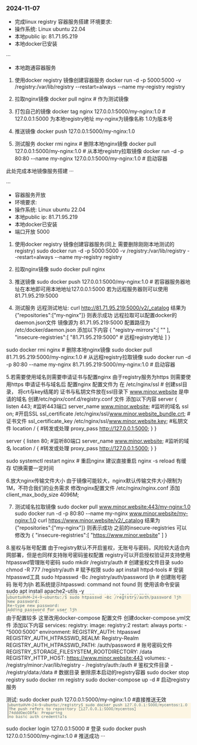 ### 2024-11-07

- 完成linux registry 容器服务搭建
环境要求:
- 操作系统: Linux ubuntu 22.04
- 本地public ip: 81.71.95.219
- 本地docker已安装


···
- 本地跑通容器服务

1. 使用docker registry 镜像创建容器服务
docker run -d -p 5000:5000 -v /registry:/var/lib/registry --restart=always --name my-registry registry

2. 拉取nginx镜像
docker pull nginx # 作为测试镜像

3. 打包自己的镜像
docker tag nginx 127.0.0.1:5000/my-nginx:1.0 # 127.0.0.1:5000 为本地registry地址 my-nginx为镜像名称 1.0为版本号

4. 推送镜像
docker push 127.0.0.1:5000/my-nginx:1.0

5. 测试服务
docker rmi nginx # 删除本地nginx镜像
docker pull 127.0.0.1:5000/my-nginx:1.0 # 从本地registry拉取镜像
docker run -d -p 80:80 --name my-nginx 127.0.0.1:5000/my-nginx:1.0 # 启动容器

此处完成本地镜像服务搭建
···

···
- 容器服务开放
- 环境要求:
- 操作系统: Linux ubuntu 22.04
- 本地public ip: 81.71.95.219
- 本地docker已安装
- 端口开放 5000

1. 使用docker registry 镜像创建容器服务(同上 需要删除刚刚本地测试的registry)
sudo docker run -d -p 5000:5000 -v /registry:/var/lib/registry --restart=always --name my-registry registry

2. 拉取nginx镜像
sudo docker pull nginx

3. 推送镜像
sudo docker push 127.0.0.1:5000/my-nginx:1.0 # 若容器服务器地址在本地即可用本地地址127.0.0.1:5000 若为远程服务器则可以使用 81.71.95.219:5000

4. 测试服务
远程测试地址: curl http://81.71.95.219:5000/v2/_catalog 结果为{"repositories":["my-nginx"]} 则表示成功
远程拉取可以配置docker的daemon.json文件 镜像源为 81.71.95.219:5000
配置路径为 /etc/docker/daemon.json
添加以下内容
{
    "registry-mirrors":[
        ""
    ],
    "insecure-registries":[
        "81.71.95.219:5000" # 远程registry地址
    ]
}

sudo docker rmi nginx # 删除本地nginx镜像
sudo docker pull 81.71.95.219:5000/my-nginx:1.0 # 从远程registry拉取镜像
sudo docker run -d -p 80:80 --name my-nginx 81.71.95.219:5000/my-nginx:1.0 # 启动容器

5.若需要使用域名则需要申请证书与配置nginx 由于registry服务为https 则需要使用https
申请证书与域名后 配置nginx 配置文件为 在 /etc/nginx/ssl # 创建ssl目录， 将crt与key结尾的 证书与私钥文件放在ssl目录下
www.minor.website 是申请的域名
创建/etc/nginx/conf.d/registry.conf 文件 添加以下内容
server {
    listen 443;          #监听443端口
    server_name  www.minor.website;    #监听的域名
    ssl on; #开启SSL
    ssl_certificate     /etc/nginx/ssl/www.minor.website_bundle.crt;    #证书文件
    ssl_certificate_key /etc/nginx/ssl/www.minor.website.key;    #私钥文件
    location / {                #转发或处理
        proxy_pass http://127.0.0.1:5000;
    }
}

server {
    listen 80;        #监听80端口
    server_name  www.minor.website; #监听的域名
    location / {                #转发或处理
        proxy_pass http://127.0.0.1:5000;
    }
}

sudo systemctl restart nginx # 重启nginx 建议直接重启 nginx -s reload 有缓存 切换需要一定时间

6.放大nginx传输文件大小
由于镜像可能较大，nginx默认传输文件大小限制为1M，不符合我们的业务需求
修改nginx配置文件 /etc/nginx/nginx.conf 添加 client_max_body_size 4096M;

7. 测试域名拉取镜像
sudo docker pull www.minor.website:443/my-nginx:1.0
sudo docker run -d -p 80:80 --name my-nginx www.minor.website/my-nginx:1.0
curl https://www.minor.website/v2/_catalog 结果为{"repositories":["my-nginx"]} 则表示成功
之前的insecure-registries 可以修改为
{
    "insecure-registries":[
        "https://www.minor.website"
    ]
}

8.鉴权与账号配置
由于registry默认不开启鉴权，无账号与密码，风险较大适合内网部署，但是也同样支持账号密码鉴权配置
registry可以开启授权验证并支持使用htpasswd管理账号密码
sudo mkdir /registry/auth # 创建鉴权文件目录
sudo chmod -R 777 /registry/auth # 赋予权限
sudo apt install httpd-tools # 安装htpasswd工具
sudo htpasswd -Bc /registry/auth/password ljh # 创建账号密码 账号为ljh
若系统提示htpasswd: command not found 则 使用该命令安装  sudo apt install apache2-utils -y
![alt text](image.png)
由于配置较多 这里改用docker-compose 配置文件
创建docker-compose.yml文件 添加以下内容
services:
  registry:
    image: registry:2
    restart: always
    ports:
    - "5000:5000"
    environment:
      REGISTRY_AUTH: htpasswd
      REGISTRY_AUTH_HTPASSWD_REALM: Registry-Realm
      REGISTRY_AUTH_HTPASSWD_PATH: /auth/password # 账号密码文件
      REGISTRY_STORAGE_FILESYSTEM_ROOTDIRECTORY: /data
      REGISTRY_HTTP_HOST: https://www.minor.website:443
    volumes:
      - /registry/minor:/var/lib/registry
      - /registry/auth:/auth # 鉴权文件目录
      - /registry/data:/data # 数据目录
删除原本启动的registry容器
sudo docker stop registry
sudo docker rm registry
sudo docker-compose up -d # 启动registry服务

测试:
sudo docker push 127.0.0.1:5000/my-nginx:1.0 #直接推送无效
![alt text](image-1.png)

sudo docker login 127.0.0.1:5000 # 登录
sudo docker push 127.0.0.1:5000/my-nginx:1.0 # 推送成功
···
